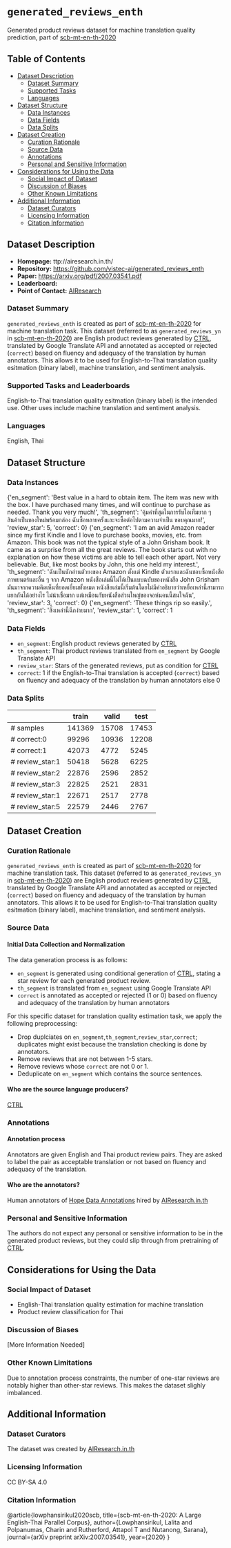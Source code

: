 # `generated_reviews_enth`
Generated product reviews dataset for machine translation quality prediction, part of [scb-mt-en-th-2020](https://arxiv.org/pdf/2007.03541.pdf)

## Table of Contents
- [Dataset Description](#dataset-description)
  - [Dataset Summary](#dataset-summary)
  - [Supported Tasks](#supported-tasks-and-leaderboards)
  - [Languages](#languages)
- [Dataset Structure](#dataset-structure)
  - [Data Instances](#data-instances)
  - [Data Fields](#data-instances)
  - [Data Splits](#data-instances)
- [Dataset Creation](#dataset-creation)
  - [Curation Rationale](#curation-rationale)
  - [Source Data](#source-data)
  - [Annotations](#annotations)
  - [Personal and Sensitive Information](#personal-and-sensitive-information)
- [Considerations for Using the Data](#considerations-for-using-the-data)
  - [Social Impact of Dataset](#social-impact-of-dataset)
  - [Discussion of Biases](#discussion-of-biases)
  - [Other Known Limitations](#other-known-limitations)
- [Additional Information](#additional-information)
  - [Dataset Curators](#dataset-curators)
  - [Licensing Information](#licensing-information)
  - [Citation Information](#citation-information)

## Dataset Description

- **Homepage:** ttp://airesearch.in.th/
- **Repository:** https://github.com/vistec-ai/generated_reviews_enth
- **Paper:** https://arxiv.org/pdf/2007.03541.pdf
- **Leaderboard:**
- **Point of Contact:** [AIResearch](http://airesearch.in.th/)

### Dataset Summary

`generated_reviews_enth` is created as part of [scb-mt-en-th-2020](https://arxiv.org/pdf/2007.03541.pdf) for machine translation task. This dataset (referred to as `generated_reviews_yn` in [scb-mt-en-th-2020](https://arxiv.org/pdf/2007.03541.pdf)) are English product reviews generated by [CTRL](https://arxiv.org/abs/1909.05858), translated by Google Translate API and annotated as accepted or rejected (`correct`) based on fluency and adequacy of the translation by human annotators. This allows it to be used for English-to-Thai translation quality esitmation (binary label), machine translation, and sentiment analysis.

### Supported Tasks and Leaderboards

English-to-Thai translation quality esitmation (binary label) is the intended use. Other uses include machine translation and sentiment analysis.

### Languages

English, Thai

## Dataset Structure

### Data Instances

{'en_segment': 'Best value in a hard to obtain item. The item was new with the box. I have purchased many times, and will continue to purchase as needed. Thank you very much!', 'th_segment': 'คุ้มค่าที่สุดในการรับไอเท็มยาก ๆ สินค้าเป็นของใหม่พร้อมกล่อง ฉันซื้อหลายครั้งและจะซื้อต่อไปตามความจำเป็น ขอบคุณมาก!', 'review_star': 5, 'correct': 0}
{'en_segment': 'I am an avid Amazon reader since my first Kindle and I love to purchase books, movies, etc. from Amazon. This book was not the typical style of a John Grisham book. It came as a surprise from all the great reviews. The book starts out with no explanation on how these victims are able to tell each other apart. Not very believable. But, like most books by John, this one held my interest.', 'th_segment': 'ฉันเป็นนักอ่านตัวยงของ Amazon ตั้งแต่ Kindle ตัวแรกและฉันชอบซื้อหนังสือภาพยนตร์และอื่น ๆ จาก Amazon หนังสือเล่มนี้ไม่ได้เป็นแบบฉบับของหนังสือ John Grisham มันมาจากความคิดเห็นที่ยอดเยี่ยมทั้งหมด หนังสือเล่มนี้เริ่มต้นโดยไม่มีคำอธิบายว่าเหยื่อเหล่านี้สามารถแยกกันได้อย่างไร ไม่น่าเชื่อมาก แต่เหมือนกับหนังสือส่วนใหญ่ของจอห์นคนนี้สนใจฉัน', 'review_star': 3, 'correct': 0}
{'en_segment': 'These things rip so easily.', 'th_segment': 'สิ่งเหล่านี้ฉีกง่ายมาก', 'review_star': 1, 'correct': 1

### Data Fields

- `en_segment`: English product reviews generated by [CTRL](https://arxiv.org/abs/1909.05858)
- `th_segment`: Thai product reviews translated from `en_segment` by Google Translate API
- `review_star`: Stars of the generated reviews, put as condition for [CTRL](https://arxiv.org/abs/1909.05858)
- `correct`: 1 if the English-to-Thai translation is accepted (`correct`) based on fluency and adequacy of the translation by human annotators else 0

### Data Splits

|                 | train  | valid | test  |
|-----------------|--------|-------|-------|
| # samples       | 141369 | 15708 | 17453 |
| # correct:0     | 99296  | 10936 | 12208 |
| # correct:1     | 42073  | 4772  | 5245  |
| # review_star:1 | 50418  | 5628  | 6225  |
| # review_star:2 | 22876  | 2596  | 2852  |
| # review_star:3 | 22825  | 2521  | 2831  |
| # review_star:1 | 22671  | 2517  | 2778  |
| # review_star:5 | 22579  | 2446  | 2767  |

## Dataset Creation

### Curation Rationale

`generated_reviews_enth` is created as part of [scb-mt-en-th-2020](https://arxiv.org/pdf/2007.03541.pdf) for machine translation task. This dataset (referred to as `generated_reviews_yn` in [scb-mt-en-th-2020](https://arxiv.org/pdf/2007.03541.pdf)) are English product reviews generated by [CTRL](https://arxiv.org/abs/1909.05858), translated by Google Translate API and annotated as accepted or rejected (`correct`) based on fluency and adequacy of the translation by human annotators. This allows it to be used for English-to-Thai translation quality esitmation (binary label), machine translation, and sentiment analysis.

### Source Data

#### Initial Data Collection and Normalization

The data generation process is as follows:
- `en_segment` is generated using conditional generation of [CTRL](https://arxiv.org/abs/1909.05858), stating a star review for each generated product review. 
- `th_segment` is translated from `en_segment` using Google Translate API
- `correct` is annotated as accepted or rejected (1 or 0) based on fluency and adequacy of the translation by human annotators

For this specific dataset for translation quality estimation task, we apply the following preprocessing:
- Drop duplciates on `en_segment`,`th_segment`,`review_star`,`correct`; duplicates might exist because the translation checking is done by annotators.
- Remove reviews that are not between 1-5 stars.
- Remove reviews whose `correct` are not 0 or 1.
- Deduplicate on `en_segment` which contains the source sentences.

#### Who are the source language producers?

[CTRL](https://arxiv.org/abs/1909.05858)

### Annotations

#### Annotation process

Annotators are given English and Thai product review pairs. They are asked to label the pair as acceptable translation or not based on fluency and adequacy of the translation.

#### Who are the annotators?

Human annotators of [Hope Data Annotations](https://www.hopedata.org/) hired by [AIResearch.in.th](http://airesearch.in.th/)

### Personal and Sensitive Information

The authors do not expect any personal or sensitive information to be in the generated product reviews, but they could slip through from pretraining of [CTRL](https://arxiv.org/abs/1909.05858).

## Considerations for Using the Data

### Social Impact of Dataset

- English-Thai translation quality estimation for machine translation
- Product review classification for Thai

### Discussion of Biases

[More Information Needed]

### Other Known Limitations

Due to annotation process constraints, the number of one-star reviews are notably higher than other-star reviews. This makes the dataset slighly imbalanced.

## Additional Information

### Dataset Curators

The dataset was created by [AIResearch.in.th](http://airesearch.in.th/)

### Licensing Information

CC BY-SA 4.0

### Citation Information

@article{lowphansirikul2020scb,
  title={scb-mt-en-th-2020: A Large English-Thai Parallel Corpus},
  author={Lowphansirikul, Lalita and Polpanumas, Charin and Rutherford, Attapol T and Nutanong, Sarana},
  journal={arXiv preprint arXiv:2007.03541},
  year={2020}
}
